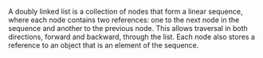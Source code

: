 A doubly linked list is a collection of nodes that form a linear sequence, where each node contains two references: one to the next node in the sequence and another to the previous node. This allows traversal in both directions, forward and backward, through the list. Each node also stores a reference to an object that is an element of the sequence.

